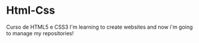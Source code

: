 # Html-Css
 Curso de HTML5 e CSS3
 I'm learning to create websites and now i'm going to manage my repositories!
